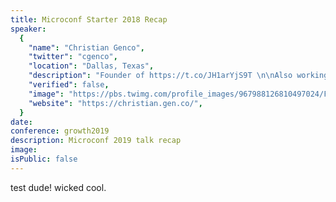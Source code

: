 ```yaml
---
title: Microconf Starter 2018 Recap
speaker:
  {
    "name": "Christian Genco",
    "twitter": "cgenco",
    "location": "Dallas, Texas",
    "description": "Founder of https://t.co/JH1arYjS9T \n\nAlso working on https://t.co/OobHSYGuHh and other stuff at https://t.co/Rut3g1cs23",
    "verified": false,
    "image": "https://pbs.twimg.com/profile_images/967988126810497024/FfWSKiD_.jpg",
    "website": "https://christian.gen.co/",
  }
date:
conference: growth2019
description: Microconf 2019 talk recap
image:
isPublic: false
---
```


test dude! wicked cool.

